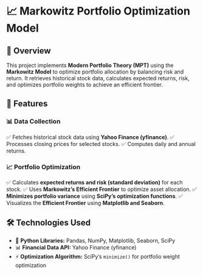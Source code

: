 # 📈 Markowitz Portfolio Optimization Model

## 📌 Overview
This project implements **Modern Portfolio Theory (MPT)** using the **Markowitz Model** to optimize portfolio allocation by balancing risk and return. It retrieves historical stock data, calculates expected returns, risk, and optimizes portfolio weights to achieve an efficient frontier.

## 🚀 Features
### 📊 Data Collection
✅ Fetches historical stock data using **Yahoo Finance (yfinance)**.
✅ Processes closing prices for selected stocks.
✅ Computes daily and annual returns.

### 📈 Portfolio Optimization
✅ Calculates **expected returns and risk (standard deviation)** for each stock.
✅ Uses **Markowitz’s Efficient Frontier** to optimize asset allocation.
✅ **Minimizes portfolio variance** using **SciPy’s optimization functions**.
✅ Visualizes the **Efficient Frontier** using **Matplotlib and Seaborn**.

## 🛠 Technologies Used
- 🐍 **Python Libraries:** Pandas, NumPy, Matplotlib, Seaborn, SciPy
- 📊 **Financial Data API:** Yahoo Finance (yfinance)
- ⚡ **Optimization Algorithm:** SciPy’s `minimize()` for portfolio weight optimization

